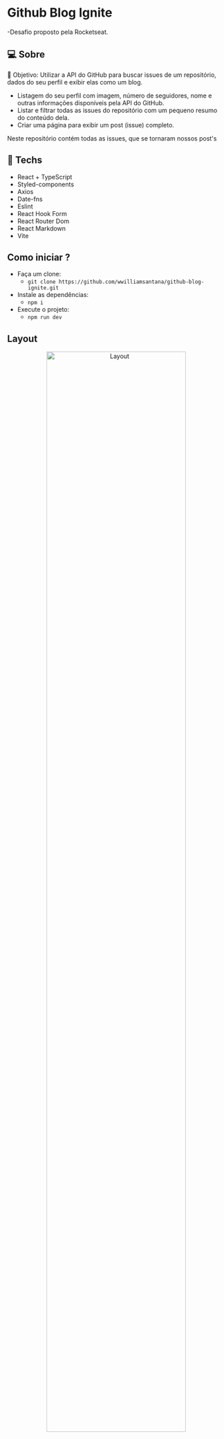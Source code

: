 # Github Blog Ignite
-Desafio proposto pela Rocketseat.

## :computer: Sobre


🧠 Objetivo: Utilizar a API do GitHub para buscar issues de um repositório, dados do seu perfil e exibir elas como um blog. 
  * Listagem do seu perfil com imagem, número de seguidores, nome e outras informações disponíveis pela API do GitHub.
  * Listar e filtrar todas as issues do repositório com um pequeno resumo do conteúdo dela.
  * Criar uma página para exibir um post (issue) completo.   
  
  Neste repositório contém todas as issues, que se tornaram nossos post's 



## :rocket: Techs

- React + TypeScript
- Styled-components
- Axios
- Date-fns
- Eslint
- React Hook Form
- React Router Dom
- React Markdown
- Vite


## Como iniciar ?

- Faça um clone:
  - ```git clone https://github.com/wwilliamsantana/github-blog-ignite.git ``` 
- Instale as dependências:
  - ``` npm i ```
- Execute o projeto:
  - ```npm run dev ```
  
## Layout

<div align="center">
  
  
  <img alt="Layout" src="https://user-images.githubusercontent.com/84254929/202798380-946bdc77-dd0d-4cb2-863e-a1ba927fe371.png" width="80%">
  <img alt="Layout" src="https://user-images.githubusercontent.com/84254929/202798386-74df2d4f-765d-45fe-91d1-517396401809.png" width="80%">
 



</div>

